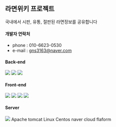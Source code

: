 ## 라면위키 프로젝트
국내에서 시판, 유통, 절판된 라면정보를 공유합니다



#### 개발자 연락처
* phone : 010-6623-0530
* e-mail : gns3163@naver.com

#### Back-end
<img src="https://img.shields.io/badge/JAVA-007396?style=flat&logo=Java&logoColor=ffffff"/> <img src="https://img.shields.io/badge/Spring-6DB33F?style=flat&logo=Spring&logoColor=ffffff"/> <img src="https://img.shields.io/badge/Apache Maven-C71A36?style=flat&logo=Apache Maven&logoColor=ffffff"/>
#### Front-end
<img src="https://img.shields.io/badge/HTML5-E34F26?style=flat&logo=HTML5&logoColor=ffffff"/> <img src="https://img.shields.io/badge/CSS3-1572B6?style=flat&logo=CSS3&logoColor=ffffff"/> <img src="https://img.shields.io/badge/jQuery-0769AD?style=flat&logo=jQuery&logoColor=ffffff"/> <img src="https://img.shields.io/badge/javascript-F7DF1E?style=flat&logo=javascript&logoColor=ffffff"/>

#### Server
<img src="https://img.shields.io/badge/MySQL-4479A1?style=flat&logo=MySQL&logoColor=ffffff"/>
Apache tomcat
Linux Centos
naver cloud flaform
